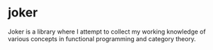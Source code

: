 joker
=====

Joker is a library where I attempt to collect my working knowledge
of various concepts in functional programming and category theory.
